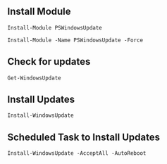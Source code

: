 ## Install Module 

````
Install-Module PSWindowsUpdate

Install-Module -Name PSWindowsUpdate -Force
````

## Check for updates 

````
Get-WindowsUpdate
````

## Install Updates

````
Install-WindowsUpdate
````

## Scheduled Task to Install Updates

````
Install-WindowsUpdate -AcceptAll -AutoReboot
````
